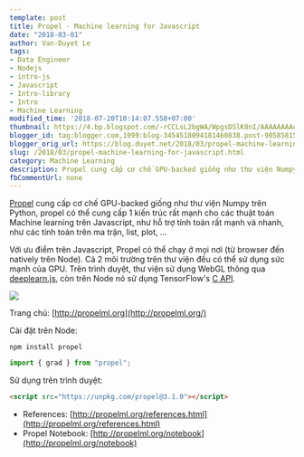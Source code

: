 ```yaml
---
template: post
title: Propel - Machine learning for Javascript
date: "2018-03-01"
author: Van-Duyet Le
tags:
- Data Engineer
- Nodejs
- intro-js
- Javascript
- Intro-library
- Intro
- Machine Learning
modified_time: '2018-07-20T10:14:07.558+07:00'
thumbnail: https://4.bp.blogspot.com/-rCCLsL2bgWA/WpgsDSlK8nI/AAAAAAAAqrM/4Ijx-Bt0yvYMe29D7W48z97lGge2IZDHgCLcBGAs/s1600/Propel.png
blogger_id: tag:blogger.com,1999:blog-3454518094181460838.post-9058581583681731758
blogger_orig_url: https://blog.duyet.net/2018/03/propel-machine-learning-for-javascript.html
slug: /2018/03/propel-machine-learning-for-javascript.html
category: Machine Learning
description: Propel cung cấp cơ chế GPU-backed giống như thư viện Numpy trên Python, propel có thể cung cấp 1 kiến trúc rất mạnh cho các thuật toán Machine learning trên Javascript, như hỗ trợ tính toán rất mạnh và nhanh, như các tính toán trên ma trận, list, plot, ...
fbCommentUrl: none
---
```


[Propel](http://propelml.org/) cung cấp cơ chế GPU-backed giống như thư viện Numpy trên Python, propel có thể cung cấp 1 kiến trúc rất mạnh cho các thuật toán Machine learning trên Javascript, như hỗ trợ tính toán rất mạnh và nhanh, như các tính toán trên ma trận, list, plot, ...

Với ưu điểm trên Javascript, Propel có thể chạy ở mọi nơi (từ browser đến natively trên Node).
Cả 2 môi trường trên thư viện đều có thể sử dụng sức mạnh của GPU. Trên trình duyệt, thư viện sử dụng WebGL thông qua [deeplearn.js](https://deeplearnjs.org/), còn trên Node nó sử dụng TensorFlow's [C API](https://www.tensorflow.org/install/install_c).

[![](https://4.bp.blogspot.com/-rCCLsL2bgWA/WpgsDSlK8nI/AAAAAAAAqrM/4Ijx-Bt0yvYMe29D7W48z97lGge2IZDHgCLcBGAs/s1600/Propel.png)](https://4.bp.blogspot.com/-rCCLsL2bgWA/WpgsDSlK8nI/AAAAAAAAqrM/4Ijx-Bt0yvYMe29D7W48z97lGge2IZDHgCLcBGAs/s1600/Propel.png)

Trang chủ: [http://propelml.org](http://propelml.org/)

Cài đặt trên Node:

```
npm install propel
```

```js
import { grad } from "propel";
```

Sử dụng trên trình duyệt:

```html
<script src="https://unpkg.com/propel@3.1.0"></script>
```

- References: [http://propelml.org/references.html](http://propelml.org/references.html)
- Propel Notebook: [http://propelml.org/notebook](http://propelml.org/notebook)
